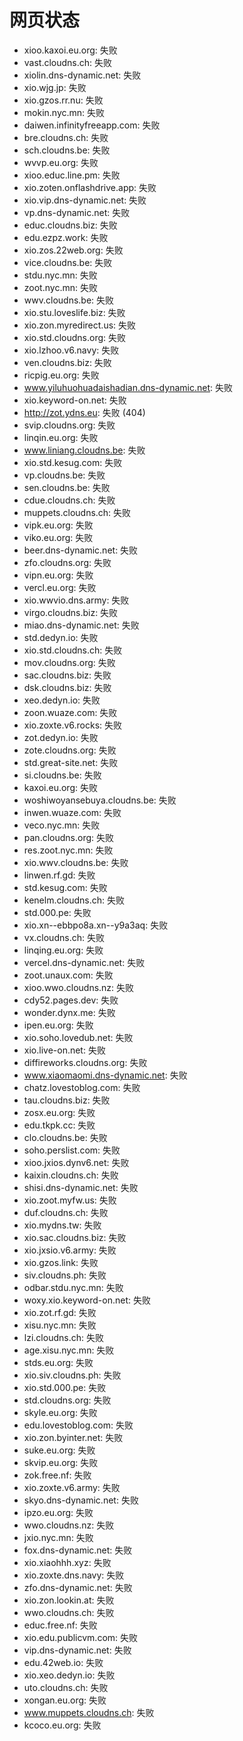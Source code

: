 # 网页状态
- xioo.kaxoi.eu.org: 失败
- vast.cloudns.ch: 失败
- xiolin.dns-dynamic.net: 失败
- xio.wjg.jp: 失败
- xio.gzos.rr.nu: 失败
- mokin.nyc.mn: 失败
- daiwen.infinityfreeapp.com: 失败
- bre.cloudns.ch: 失败
- sch.cloudns.be: 失败
- wvvp.eu.org: 失败
- xioo.educ.line.pm: 失败
- xio.zoten.onflashdrive.app: 失败
- xio.vip.dns-dynamic.net: 失败
- vp.dns-dynamic.net: 失败
- educ.cloudns.biz: 失败
- edu.ezpz.work: 失败
- xio.zos.22web.org: 失败
- vice.cloudns.be: 失败
- stdu.nyc.mn: 失败
- zoot.nyc.mn: 失败
- wwv.cloudns.be: 失败
- xio.stu.loveslife.biz: 失败
- xio.zon.myredirect.us: 失败
- xio.std.cloudns.org: 失败
- xio.lzhoo.v6.navy: 失败
- ven.cloudns.biz: 失败
- ricpig.eu.org: 失败
- www.yiluhuohuadaishadian.dns-dynamic.net: 失败
- xio.keyword-on.net: 失败
- http://zot.ydns.eu: 失败 (404)
- svip.cloudns.org: 失败
- linqin.eu.org: 失败
- www.liniang.cloudns.be: 失败
- xio.std.kesug.com: 失败
- vp.cloudns.be: 失败
- sen.cloudns.be: 失败
- cdue.cloudns.ch: 失败
- muppets.cloudns.ch: 失败
- vipk.eu.org: 失败
- viko.eu.org: 失败
- beer.dns-dynamic.net: 失败
- zfo.cloudns.org: 失败
- vipn.eu.org: 失败
- vercl.eu.org: 失败
- xio.wwvio.dns.army: 失败
- virgo.cloudns.biz: 失败
- miao.dns-dynamic.net: 失败
- std.dedyn.io: 失败
- xio.std.cloudns.ch: 失败
- mov.cloudns.org: 失败
- sac.cloudns.biz: 失败
- dsk.cloudns.biz: 失败
- xeo.dedyn.io: 失败
- zoon.wuaze.com: 失败
- xio.zoxte.v6.rocks: 失败
- zot.dedyn.io: 失败
- zote.cloudns.org: 失败
- std.great-site.net: 失败
- si.cloudns.be: 失败
- kaxoi.eu.org: 失败
- woshiwoyansebuya.cloudns.be: 失败
- inwen.wuaze.com: 失败
- veco.nyc.mn: 失败
- pan.cloudns.org: 失败
- res.zoot.nyc.mn: 失败
- xio.wwv.cloudns.be: 失败
- linwen.rf.gd: 失败
- std.kesug.com: 失败
- kenelm.cloudns.ch: 失败
- std.000.pe: 失败
- xio.xn--ebbpo8a.xn--y9a3aq: 失败
- vx.cloudns.ch: 失败
- linqing.eu.org: 失败
- vercel.dns-dynamic.net: 失败
- zoot.unaux.com: 失败
- xioo.wwo.cloudns.nz: 失败
- cdy52.pages.dev: 失败
- wonder.dynx.me: 失败
- ipen.eu.org: 失败
- xio.soho.lovedub.net: 失败
- xio.live-on.net: 失败
- diffireworks.cloudns.org: 失败
- www.xiaomaomi.dns-dynamic.net: 失败
- chatz.lovestoblog.com: 失败
- tau.cloudns.biz: 失败
- zosx.eu.org: 失败
- edu.tkpk.cc: 失败
- clo.cloudns.be: 失败
- soho.perslist.com: 失败
- xioo.jxios.dynv6.net: 失败
- kaixin.cloudns.ch: 失败
- shisi.dns-dynamic.net: 失败
- xio.zoot.myfw.us: 失败
- duf.cloudns.ch: 失败
- xio.mydns.tw: 失败
- xio.sac.cloudns.biz: 失败
- xio.jxsio.v6.army: 失败
- xio.gzos.link: 失败
- siv.cloudns.ph: 失败
- odbar.stdu.nyc.mn: 失败
- woxy.xio.keyword-on.net: 失败
- xio.zot.rf.gd: 失败
- xisu.nyc.mn: 失败
- lzi.cloudns.ch: 失败
- age.xisu.nyc.mn: 失败
- stds.eu.org: 失败
- xio.siv.cloudns.ph: 失败
- xio.std.000.pe: 失败
- std.cloudns.org: 失败
- skyle.eu.org: 失败
- edu.lovestoblog.com: 失败
- xio.zon.byinter.net: 失败
- suke.eu.org: 失败
- skvip.eu.org: 失败
- zok.free.nf: 失败
- xio.zoxte.v6.army: 失败
- skyo.dns-dynamic.net: 失败
- ipzo.eu.org: 失败
- wwo.cloudns.nz: 失败
- jxio.nyc.mn: 失败
- fox.dns-dynamic.net: 失败
- xio.xiaohhh.xyz: 失败
- xio.zoxte.dns.navy: 失败
- zfo.dns-dynamic.net: 失败
- xio.zon.lookin.at: 失败
- wwo.cloudns.ch: 失败
- educ.free.nf: 失败
- xio.edu.publicvm.com: 失败
- vip.dns-dynamic.net: 失败
- edu.42web.io: 失败
- xio.xeo.dedyn.io: 失败
- uto.cloudns.ch: 失败
- xongan.eu.org: 失败
- www.muppets.cloudns.ch: 失败
- kcoco.eu.org: 失败
